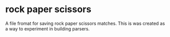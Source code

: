 rock paper scissors
=

A file fromat for saving rock paper scissors matches.
This is was created as a way to experiment in building parsers.
